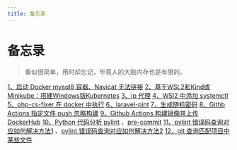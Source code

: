 ```yaml
---
title: 备忘录
---
```


# 备忘录

> 看似很简单，用时却忘记，毕竟人的大脑内存也是有限的。

[1、启动 Docker mysql8 容器、Navicat 无法链接](https://github.com/ngocquyhoang/dockerize/blob/master/docker-compose.yml#L50-L51)
[2、基于WSL2和Kind或Minikube：搭建Windows版Kubernetes](https://www.kubernetes.org.cn/7723.html)
[3、ip 代理](../resource/proxy.html#ip-代理)
[4、WSl2 中添加 systemctl](https://askubuntu.com/questions/1379425/system-has-not-been-booted-with-systemd-as-init-system-pid-1-cant-operate)
[5、php-cs-fixer 在 docker 中执行](https://github.com/brendt/php-sparkline/blob/main/.github/workflows/php-cs-fixer.yml#L15-L18)
[6、laravel-pint](https://github.com/brendt/php-sparkline/blob/be5f3e97fd/.github/workflows/fix-php-code-style-issues.yml#L18-L19)
[7、生成随机密码](../resource/proxy.html#生成随机密码)
[8、Githb Actions 指定文件 push 忽略构建](https://github.com/Ly-Alex/luban-kit/blob/main/.github/workflows/main.yml#L6-L10)
[9、Github Actions 构建镜像并上传 DockerHub](https://github.com/fuergaosi233/wechat-chatgpt/blob/main/.github/workflows/publish-docker-hub.yml)
[10、Python 代码分析 pylint](https://github.com/acheong08/ChatGPT/blob/main/.github/workflows/pylint.yml) 、[pre-commit](https://github.com/acheong08/ChatGPT/blob/main/.pre-commit-config.yaml#L49-L56)
[11、pylint 错误码查询对应如何解决方法1](https://vald-phoenix.github.io/pylint-errors/#basic-checker-messages) 、[pylint 错误码查询对应如何解决方法2](https://pylint.pycqa.org/en/latest/tutorial.html)
[12、git 查询匹配项目中某些文件](../resource/proxy.html#git查询匹配项目中某些文件)
